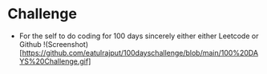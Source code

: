 # Challenge
- For the self to do coding for 100 days sincerely either either Leetcode or Github
!(Screenshot)[https://github.com/eatulrajput/100dayschallenge/blob/main/100%20DAYS%20Challenge.gif]
